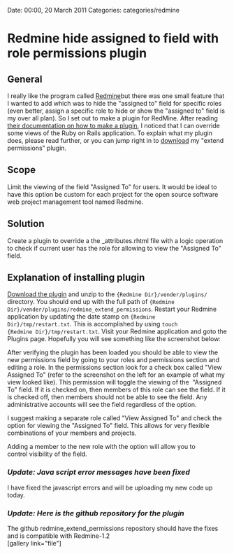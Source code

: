 Date: 00:00, 20 March 2011
Categories: categories/redmine

# Redmine hide assigned to field with role permissions plugin

## General

I really like the program called [Redmine](http://www.redmine.org/)but there was one small feature that I wanted to add which was to hide the "assigned to" field for specific roles (even better, assign a specific role to hide or show the "assigned to" field is my over all plan). So I set out to make a plugin for RedMine. After reading [their documentation on how to make a plugin](http://www.redmine.org/projects/redmine/wiki/Plugin_Tutorial), I noticed that I can override some views of the Ruby on Rails application. To explain what my plugin does, please read further, or you can jump right in to <a href="/download/1">download</a> my "extend permissions" plugin.

## Scope

Limit the viewing of the field "Assigned To" for users. It would be ideal to have this option be custom for each project for the open source software web project management tool named Redmine.

## Solution
Create a plugin to override a the _attributes.rhtml file with a logic operation to check if current user has the role for allowing to view the "Assigned To" field.

## Explanation of installing plugin

<a href="/attachments/redmine_extend_permissions.zip">Download the plugin</a> and unzip to the <code>{Redmine Dir}/vender/plugins/</code> directory. You should end up with the full path of <code>{Redmine Dir}/vender/plugins/redmine_extend_permissions</code>. Restart your Redmine application by updating the date stamp on <code>{Redmine Dir}/tmp/restart.txt</code>. This is accomplished by using <code>touch {Redmine Dir}/tmp/restart.txt</code>. Visit your Redmine application and goto the Plugins page. Hopefully you will see something like the screenshot below:

After verifying the plugin has been loaded you should be able to view the new permissions field by going to your roles and permissions section and editing a role. In the permissions section look for a check box called "View Assigned To" (refer to the screenshot on the left for an example of what my view looked like). This permission will toggle the viewing of the &nbsp;"Assigned To" field. If it is checked on, then members of this role can see the field. If it is checked off, then members should not be able to see the field. Any administrative accounts will see the field regardless of the option.

I suggest making a separate role called "View Assigned To" and check the option for viewing the "Assigned To" field. This allows for very flexible combinations of your members and projects.

Adding a member to the new role with the option will allow you to control&nbsp;visibility&nbsp;of the field.
<h3><em>Update: Java script error messages have been fixed</em></h3>
I have fixed the javascript errors and will be uploading my new code up today.
<h3><em>Update: Here is the github repository for the plugin</em></h3>
<div>The github redmine_extend_permissions repository should have the fixes and is compatible with Redmine-1.2<em>
</em>
</div>
[gallery link="file"]